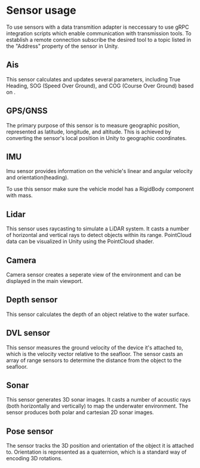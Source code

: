 # Sensor usage

To use sensors with a data transmition adapter is neccessary to use gRPC integration scripts which enable communication with transmission tools.
To establish a remote connection subscribe the desired tool to a topic listed in the "Address" property of the sensor in Unity. 




## Ais

This sensor calculates and updates several parameters, including True Heading, SOG (Speed Over Ground), and COG (Course Over Ground) based on .

## GPS/GNSS



The primary purpose of this sensor is to measure geographic position, represented as latitude, longitude, and altitude. This is achieved by converting the sensor's local position in Unity to geographic coordinates.





## IMU
Imu sensor provides information on the vehicle's linear and angular velocity and orientation(heading).

To use this sensor make sure the vehicle model has a RigidBody component with mass.



## Lidar

This sensor uses raycasting to simulate a LiDAR system. It casts a number of horizontal and vertical rays to detect objects within its range. PointCloud data can be visualized in Unity using the PointCloud shader.



## Camera

Camera sensor creates a seperate view of the environment and can be displayed in the main viewport.

## Depth sensor


This sensor calculates the depth of an object relative to the water surface.

## DVL sensor

This sensor measures the ground velocity of the device it's attached to, which is the velocity vector relative to the seafloor. The sensor casts an array of range sensors to determine the distance from the object to the seafloor. 


## Sonar


This sensor generates 3D sonar images. It casts a number of acoustic rays (both horizontally and vertically) to map the underwater environment. The sensor produces both polar and cartesian 2D sonar images.

## Pose sensor

The sensor tracks the 3D position  and orientation of the object it is attached to. Orientation is represented as a quaternion, which is a standard way of encoding 3D rotations.



